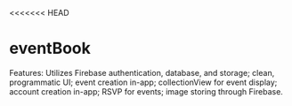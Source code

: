 <<<<<<< HEAD
# eventBook

Features: Utilizes Firebase authentication, database, and storage; clean, programmatic UI; event creation in-app; collectionView for event display; account creation in-app; RSVP for events; image storing through Firebase.
